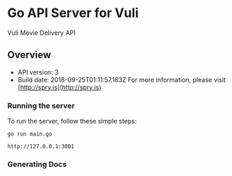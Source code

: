 # Go API Server for Vuli

Vuli Movie Delivery API

## Overview
- API version: 3
- Build date: 2018-09-25T01:11:57.183Z
For more information, please visit [http://spry.is](http://spry.is)


### Running the server
To run the server, follow these simple steps:

```
go run main.go

http://127.0.0.1:3001
```


### Generating Docs
